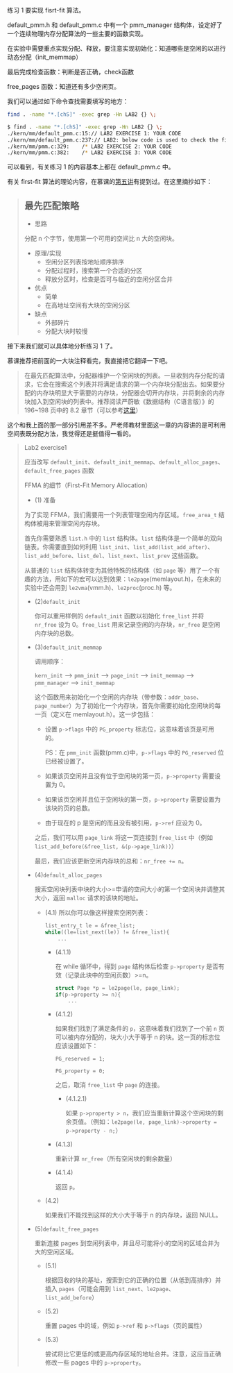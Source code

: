 练习 1 要实现 fisrt-fit 算法。

default_pmm.h 和 default_pmm.c 中有一个 pmm_manager 结构体，设定好了一个连续物理内存分配算法的一些主要的函数实现。

在实验中需要重点实现分配、释放，要注意实现初始化：知道哪些是空闲的以进行动态分配（init_memmap）

最后完成检查函数：判断是否正确，check函数

free_pages 函数：知道还有多少空闲页。

我们可以通过如下命令查找需要填写的地方：

```bash
find . -name "*.[chS]" -exec grep -Hn LAB2 {} \;
```

```bash
$ find . -name "*.[chS]" -exec grep -Hn LAB2 {} \;
./kern/mm/default_pmm.c:15:// LAB2 EXERCISE 1: YOUR CODE
./kern/mm/default_pmm.c:237:// LAB2: below code is used to check the first fit allocation algorithm (your EXERCISE 1) 
./kern/mm/pmm.c:329:    /* LAB2 EXERCISE 2: YOUR CODE
./kern/mm/pmm.c:382:    /* LAB2 EXERCISE 3: YOUR CODE
```

可以看到，有关练习 1 的内容基本上都在 default_pmm.c 中。

有关 first-fit 算法的理论内容，在慕课的[第五讲](../theory/第五讲.md)有提到过。在这里摘抄如下：

> ## 最先匹配策略
>
> - 思路
>
> 分配 n 个字节，使用第一个可用的空间比 n 大的空闲块。
>
> - 原理/实现
>   - 空闲分区列表按地址顺序排序
>   - 分配过程时，搜索第一个合适的分区
>   - 释放分区时，检查是否可与临近的空闲分区合并
> - 优点
>   - 简单
>   - 在高地址空间有大块的空闲分区
> - 缺点
>   - 外部碎片
>   - 分配大块时较慢

接下来我们就可以具体地分析练习 1 了。

慕课推荐把前面的一大块注释看完，我直接把它翻译一下吧。

> 在最先匹配算法中，分配器维护一个空闲块的列表。一旦收到内存分配的请求，它会在搜索这个列表并将满足请求的第一个内存块分配出去。如果要分配的内存块明显大于需要的内存块，分配器会切开内存块，并将剩余的内存块加入到空闲块的列表中。推荐阅读严蔚敏《数据结构（C语言版）》的 196~198 页中的 8.2 章节（可以参考[这里](<https://github.com/HongYiMU/TheAlgorithm/blob/master/%5B%E6%95%B0%E6%8D%AE%E7%BB%93%E6%9E%84(C%E8%AF%AD%E8%A8%80%E7%89%88)%5D.%E4%B8%A5%E8%94%9A%E6%95%8F_%E5%90%B4%E4%BC%9F%E6%B0%91.%E6%89%AB%E6%8F%8F%E7%89%88_%E6%9C%89%E7%9B%AE%E5%BD%95.pdf>)）

这个和我上面的那一部分引用差不多。严老师教材里面这一章的内容讲的是可利用空间表既分配方法，我觉得还是挺值得一看的。

> Lab2 exercise1
>
> 应当改写 `default_init`、`default_init_memmap`、`default_alloc_pages`、`default_free_pages` 函数
>
> FFMA 的细节（First-Fit Memory Allocation）
>
> -  (1) 准备
>
>   为了实现 FFMA，我们需要用一个列表管理空闲内存区域。`free_area_t` 结构体被用来管理空闲内存块。
>
>   首先你需要熟悉 `list.h` 中的 `list` 结构体。`list` 结构体是一个简单的双向链表。你需要直到如何利用 `list_init`、`list_add(list_add_after)`、`list_add_before`、`list_del`、`list_next`、`list_prev` 这些函数。
>
>   从普通的 `list` 结构体转变为其他特殊的结构体（如 `page` 等）用了一个有趣的方法，用如下的宏可以达到效果：`le2page`(memlayout.h)，在未来的实验中还会用到 `le2vma`(vmm.h)、`le2proc`(proc.h) 等。
>
> - (2)`default_init`
>
>   你可以重用样例的 `default_init` 函数以初始化 `free_list` 并将 `nr_free` 设为 0。`free_list` 用来记录空闲的内存块，`nr_free` 是空闲内存块的总数。
>
> - (3)`default_init_memmap`
>
>   调用顺序：
>
>   `kern_init` --> `pmm_init` --> `page_init` --> `init_memmap` --> `pmm_manager` --> `init_memmap`
>
>   这个函数用来初始化一个空闲的内存块（带参数：`addr_base`、`page_number`）为了初始化一个内存块，首先你需要初始化空闲块的每一页（定义在 memlayout.h）。这一步包括：
>
>   - 设置 `p->flags` 中的 `PG_property` 标志位，这意味着该页是可用的。
>
>     PS：在 `pmm_init` 函数(pmm.c)中，`p->flags` 中的 `PG_reserved` 位已经被设置了。
>
>   - 如果该页空闲并且没有位于空闲块的第一页，`p->property` 需要设置为 0。
>
>   - 如果该页空闲并且位于空闲块的第一页，`p->property` 需要设置为该块的页的总数。
>
>   - 由于现在的 p 是空闲的而且没有被引用，`p->ref` 应设为 0。
>
>   之后，我们可以用 `page_link` 将这一页连接到 `free_list` 中（例如 `list_add_before(&free_list, &(p->page_link))`）
>
>   最后，我们应该更新空闲内存块的总和：`nr_free += n`。
>
> - (4)`default_alloc_pages`
>
>   搜索空闲块列表中块的大小>=申请的空间大小的第一个空闲块并调整其大小，返回 `malloc` 请求的该块的地址。
>
>   - (4.1) 所以你可以像这样搜索空闲列表：
>
>     ```c
>     list_entry_t le = &free_list;
>     while((le=list_next(le)) != &free_list){
>         ...
>     ```
>
>     - (4.1.1)
>
>       在 while 循环中，得到 `page` 结构体后检查 `p->property` 是否有效（记录此块中的空闲页数）>=n。
>
>       ```c
>       struct Page *p = le2page(le, page_link);
>       if(p->property >= n){
>           ...
>       ```
>
>     - (4.1.2)
>
>       如果我们找到了满足条件的 `p`，这意味着我们找到了一个前 `n` 页可以被内存分配的，块大小大于等于 n 的块。这一页的标志位应该设置如下：
>
>       `PG_reserved = 1;`
>
>       `PG_property = 0;`
>
>       之后，取消 `free_list` 中 `page` 的连接。
>
>       - (4.1.2.1)
>
>         如果 `p->property > n`，我们应当重新计算这个空闲块的剩余页值。（例如：`le2page(le, page_link)->property = p->property - n;`）
>
>     - (4.1.3)
>
>       重新计算 `nr_free`（所有空闲块的剩余数量）
>
>     - (4.1.4)
>
>       返回 `p`。
>
>   - (4.2)
>
>     如果我们不能找到这样的大小大于等于 n 的内存块，返回 NULL。
>
> - (5)`default_free_pages`
>
>   重新连接 pages 到空闲列表中，并且尽可能将小的空闲的区域合并为大的空闲区域。
>
>   - (5.1)
>
>     根据回收的块的基址，搜索到它的正确的位置（从低到高排序）并插入 `pages`（可能会用到 `list_next`、`le2page`、`list_add_before`）
>
>   - (5.2)
>
>     重置 pages 中的域，例如 `p->ref` 和 `p->flags`（页的属性）
>
>   - (5.3)
>
>     尝试将比它更低的或更高内存区域的地址合并。注意，这应当正确修改一些 pages 中的 `p->property`。